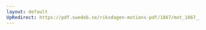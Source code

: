```yaml
---
layout: default
UpRedirect: https://pdf.swedeb.se/riksdagen-motions-pdf/1867/mot_1867__fk__00009/mot_1867__fk__00009_001.pdf
---
```

